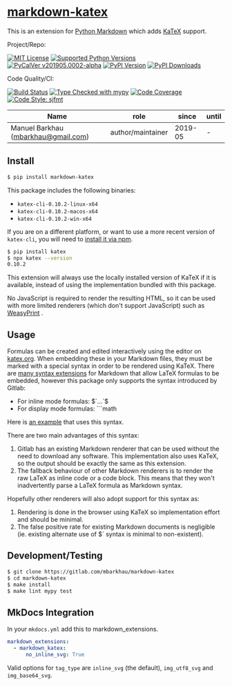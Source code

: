 # [markdown-katex][repo_ref]

This is an extension for [Python Markdown](https://python-markdown.github.io/)
which adds [KaTeX](https://katex.org/) support.

Project/Repo:

[![MIT License][license_img]][license_ref]
[![Supported Python Versions][pyversions_img]][pyversions_ref]
[![PyCalVer v201905.0002-alpha][version_img]][version_ref]
[![PyPI Version][pypi_img]][pypi_ref]
[![PyPI Downloads][downloads_img]][downloads_ref]

Code Quality/CI:

[![Build Status][build_img]][build_ref]
[![Type Checked with mypy][mypy_img]][mypy_ref]
[![Code Coverage][codecov_img]][codecov_ref]
[![Code Style: sjfmt][style_img]][style_ref]


|                 Name                |        role       |  since  | until |
|-------------------------------------|-------------------|---------|-------|
| Manuel Barkhau (mbarkhau@gmail.com) | author/maintainer | 2019-05 | -     |


## Install

```bash
$ pip install markdown-katex
```

This package includes the following binaries:

 - `katex-cli-0.10.2-linux-x64`
 - `katex-cli-0.10.2-macos-x64`
 - `katex-cli-0.10.2-win-x64`

If you are on a different platform, or want to use a more recent version of `katex-cli`, you will need to [install it via npm][href_katexinstall_cli].

```bash
$ pip install katex
$ npx katex --version
0.10.2
```

This extension will always use the locally installed version of KaTeX if it is available, instead of using the implementation bundled with this package.

No JavaScript is required to render the resulting HTML, so it can be used with more limited renderers (which don't support JavaScript) such as [WeasyPrint](https://weasyprint.org/) .


## Usage

Formulas can be created and edited interactively using the editor on [katex.org](https://katex.org/). When embedding these in your Markdown files, they must be marked with a special syntax in order to be rendered using KaTeX. There are [many syntax extensions][href_cben_mathdown] for Markdown that allow LaTeX formulas to be embedded, however this package only supports the syntax introduced by Gitlab:

 - For inline mode formulas: &dollar;&#96;...&#96;&dollar; 
 - For display mode formulas: &#96;&#96;&#96;math

Here is [an example](https://gitlab.com/snippets/1857641) that uses this syntax.

There are two main advantages of this syntax:

 1. Gitlab has an existing Markdown renderer that can be used without the need to download any software. This implementation also uses KaTeX, so the output should be exactly the same as this extension.
 2. The fallback behaviour of other Markdown renderers is to render the raw LaTeX as inline code or a code block. This means that they won't inadvertently parse a LaTeX formula as Markdown syntax.

Hopefully other renderers will also adopt support for this syntax as:

 1. Rendering is done in the browser using KaTeX so implementation effort and should be minimal.
 2. The false positive rate for existing Markdown documents is negligible (ie. existing alternate use of &dollar;&#96; syntax is minimal to non-existent).


## Development/Testing

```bash
$ git clone https://gitlab.com/mbarkhau/markdown-katex
$ cd markdown-katex
$ make install
$ make lint mypy test
```



## MkDocs Integration

In your `mkdocs.yml` add this to markdown_extensions.

```yaml
markdown_extensions:
  - markdown_katex:
      no_inline_svg: True
```

Valid options for `tag_type` are `inline_svg` (the default), `img_utf8_svg` and `img_base64_svg`.

[href_cben_mathdown]: https://github.com/cben/mathdown/wiki/math-in-markdown

[repo_ref]: https://gitlab.com/mbarkhau/markdown-katex

[build_img]: https://gitlab.com/mbarkhau/markdown-katex/badges/master/pipeline.svg
[build_ref]: https://gitlab.com/mbarkhau/markdown-katex/pipelines

[codecov_img]: https://gitlab.com/mbarkhau/markdown-katex/badges/master/coverage.svg
[codecov_ref]: https://mbarkhau.gitlab.io/markdown-katex/cov

[license_img]: https://img.shields.io/badge/License-MIT-blue.svg
[license_ref]: https://gitlab.com/mbarkhau/markdown-katex/blob/master/LICENSE

[mypy_img]: https://img.shields.io/badge/mypy-checked-green.svg
[mypy_ref]: https://mbarkhau.gitlab.io/markdown-katex/mypycov

[style_img]: https://img.shields.io/badge/code%20style-%20sjfmt-f71.svg
[style_ref]: https://gitlab.com/mbarkhau/straitjacket/

[pypi_img]: https://img.shields.io/badge/PyPI-wheels-green.svg
[pypi_ref]: https://pypi.org/project/markdown-katex/#files

[downloads_img]: https://pepy.tech/badge/markdown-katex/month
[downloads_ref]: https://pepy.tech/project/markdown-katex

[version_img]: https://img.shields.io/static/v1.svg?label=PyCalVer&message=v201905.0002-alpha&color=blue
[version_ref]: https://pypi.org/project/pycalver/

[pyversions_img]: https://img.shields.io/pypi/pyversions/markdown-katex.svg
[pyversions_ref]: https://pypi.python.org/pypi/markdown-katex

[href_katexinstall_cli]: https://katex.org/docs/cli.html
